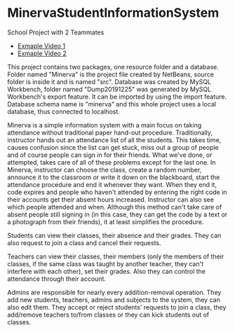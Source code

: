 # MinervaStudentInformationSystem
School Project with 2 Teammates

* [Exmaple Video 1](ProjeMinerva1%20(1).mov)
* [Exmaple Video 2](ProjeMinerva1%20(2).mov)



This project contains two packages, one resource folder and a database. Folder named "Minerva" is the project file created by NetBeans, source folder is inside it and is named "src". Database was created by MySQL Workbench, folder named "Dump20191225" was generated by MySQL Workbench's export feature. It can be imported by using the import feature. Database schema name is "minerva" and this whole project uses a local database, thus connected to localhost.

Minerva is a simple information system with a main focus on taking attendance without traditional paper hand-out procedure. Traditionally, instructor hands out an attendance list of all the students. This takes time, causes confusion since the list can get stuck, miss out a group of people and of course people can sign in for their friends. What we've done, or attempted, takes care of all of these problems except for the last one. In Minerva, instructor can choose the class, create a random number, announce it to the classroom or write it down on the blackboard, start the attendance procedure and end it whenever they want. When they end it, code expires and people who haven't attended by entering the right code in their accounts get their absent hours increased. Instructor can also see which people attended and when. Although this method can't take care of absent people still signing in (in this case, they can get the code by a text or a photograph from their friends), it at least simplifies the procedure.

Students can view their classes, their absence and their grades. They can also request to join a class and cancel their requests.

Teachers can view their classes, their members (only the members of their classes, if the same class was taught by another teacher, they can't interfere with each other), set their grades. Also they can control the attendance through their account.

Admins are responsible for nearly every addition-removal operation. They add new students, teachers, admins and subjects to the system, they can also edit them. They accept or reject students' requests to join a class, they add/remove teachers to/from classes or they can kick students out of classes.

